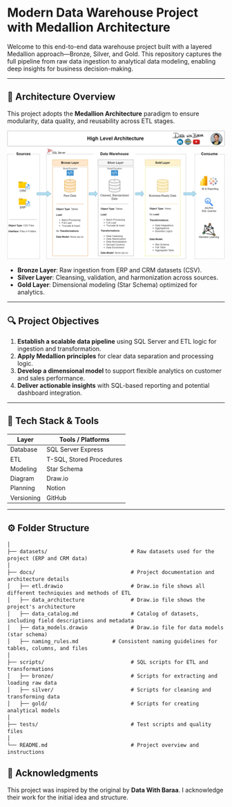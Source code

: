 # Modern Data Warehouse Project with Medallion Architecture

Welcome to this end-to-end data warehouse project built with a layered Medallion approach—Bronze, Silver, and Gold. This repository captures the full pipeline from raw data ingestion to analytical data modeling, enabling deep insights for business decision-making.

---

## 🧱 Architecture Overview

This project adopts the **Medallion Architecture** paradigm to ensure modularity, data quality, and reusability across ETL stages.

![Data Architecture](docs/data_architecture.png)

- **Bronze Layer**: Raw ingestion from ERP and CRM datasets (CSV).
- **Silver Layer**: Cleansing, validation, and harmonization across sources.
- **Gold Layer**: Dimensional modeling (Star Schema) optimized for analytics.

---

## 🔍 Project Objectives

1. **Establish a scalable data pipeline** using SQL Server and ETL logic for ingestion and transformation.
2. **Apply Medallion principles** for clear data separation and processing logic.
3. **Develop a dimensional model** to support flexible analytics on customer and sales performance.
4. **Deliver actionable insights** with SQL-based reporting and potential dashboard integration.

---

## 🧰 Tech Stack & Tools

| Layer     | Tools / Platforms            |
|-----------|------------------------------|
| Database  | SQL Server Express            |
| ETL       | T-SQL, Stored Procedures      |
| Modeling  | Star Schema                   |
| Diagram   | Draw.io                       |
| Planning  | Notion                        |
| Versioning| GitHub                        |

---

## ⚙️ Folder Structure
```
│
├── datasets/                           # Raw datasets used for the project (ERP and CRM data)
│
├── docs/                               # Project documentation and architecture details
│   ├── etl.drawio                      # Draw.io file shows all different techniquies and methods of ETL
│   ├── data_architecture               # Draw.io file shows the project's architecture
│   ├── data_catalog.md                 # Catalog of datasets, including field descriptions and metadata
│   ├── data_models.drawio              # Draw.io file for data models (star schema)
│   ├── naming_rules.md           # Consistent naming guidelines for tables, columns, and files
│
├── scripts/                            # SQL scripts for ETL and transformations
│   ├── bronze/                         # Scripts for extracting and loading raw data
│   ├── silver/                         # Scripts for cleaning and transforming data
│   ├── gold/                           # Scripts for creating analytical models
│
├── tests/                              # Test scripts and quality files
│
└── README.md                           # Project overview and instructions
```

## 🙏 Acknowledgments

This project was inspired by the original by **Data With Baraa**. I acknowledge their work for the initial idea and structure.

